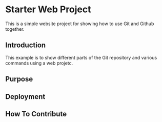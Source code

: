 # Starter Web Project

This is a simple website project for showing how to use Git and Github together.

## Introduction

This example is to show different parts of the Git repository and various commands using a web projetc.

## Purpose

## Deployment

## How  To Contribute